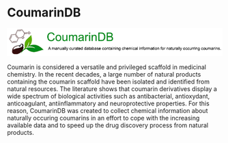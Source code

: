 # CoumarinDB
![alt text](https://github.com/yboulaamane/CoumarinDB/blob/4a424c83402e1ce5fbcdd12960ca003eb6ddd6ca/header.png)

Coumarin is considered a versatile and privileged scaffold in medicinal chemistry. In the recent decades, a large number of natural products containing the coumarin scaffold have been isolated and identified from natural resources. The literature shows that coumarin derivatives display a wide spectrum of biological activities such as antibacterial, antioxydant, anticoagulant, antiinflammatory and neuroprotective properties.
For this reason, CoumarinDB was created to collect chemical information about naturally occuring coumarins in an effort to cope with the increasing available data and to speed up the drug discovery process from natural products.
